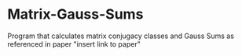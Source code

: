 # Matrix-Gauss-Sums
Program that calculates matrix conjugacy classes and Gauss Sums as referenced in paper "insert link to paper"
